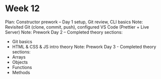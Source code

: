 # Week 12
Plan: Constructor prework – Day 1 setup, Git review, CLI basics
Note: Revisited Git (clone, commit, push), configured VS Code (Prettier + Live Server)
Note: Prework Day 2 – Completed theory sections:
- Git basics
- HTML & CSS & JS intro theory
Note: Prework Day 3 - Completed theory sections:
- Arrays
- Objects
- Functions
- Methods
